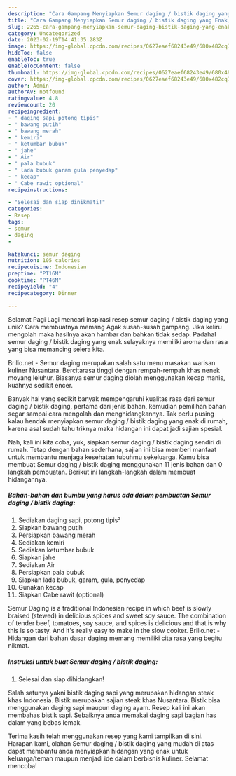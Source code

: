 ```yaml
---
description: "Cara Gampang Menyiapkan Semur daging / bistik daging yang Enak, Lezat"
title: "Cara Gampang Menyiapkan Semur daging / bistik daging yang Enak, Lezat"
slug: 2265-cara-gampang-menyiapkan-semur-daging-bistik-daging-yang-enak-lezat
category: Uncategorized
date: 2023-02-19T14:41:35.283Z
image: https://img-global.cpcdn.com/recipes/0627eaef68243e49/680x482cq70/semur-daging-bistik-daging-foto-resep-utama.jpg
hideToc: false
enableToc: true
enableTocContent: false
thumbnail: https://img-global.cpcdn.com/recipes/0627eaef68243e49/680x482cq70/semur-daging-bistik-daging-foto-resep-utama.jpg
cover: https://img-global.cpcdn.com/recipes/0627eaef68243e49/680x482cq70/semur-daging-bistik-daging-foto-resep-utama.jpg
author: Admin
authorAv: notfound
ratingvalue: 4.8
reviewcount: 20
recipeingredient:
- " daging sapi potong tipis"
- " bawang putih"
- " bawang merah"
- " kemiri"
- " ketumbar bubuk"
- " jahe"
- " Air"
- " pala bubuk"
- " lada bubuk garam gula penyedap"
- " kecap"
- " Cabe rawit optional"
recipeinstructions:

- "Selesai dan siap dinikmati!"
categories:
- Resep
tags:
- semur
- daging
- 

katakunci: semur daging  
nutrition: 105 calories
recipecuisine: Indonesian
preptime: "PT16M"
cooktime: "PT46M"
recipeyield: "4"
recipecategory: Dinner

---
```



Selamat Pagi Lagi mencari inspirasi resep semur daging / bistik daging yang unik? Cara membuatnya memang Agak susah-susah gampang. Jika keliru mengolah maka hasilnya akan hambar dan bahkan tidak sedap. Padahal semur daging / bistik daging yang enak selayaknya memiliki aroma dan rasa yang bisa memancing selera kita.


Brilio.net - Semur daging merupakan salah satu menu masakan warisan kuliner Nusantara. Bercitarasa tinggi dengan rempah-rempah khas nenek moyang leluhur. Biasanya semur daging diolah menggunakan kecap manis, kuahnya sedikit encer.

Banyak hal yang sedikit banyak mempengaruhi kualitas rasa dari semur daging / bistik daging, pertama dari jenis bahan, kemudian pemilihan bahan segar sampai cara mengolah dan menghidangkannya. Tak perlu pusing kalau hendak menyiapkan semur daging / bistik daging yang enak di rumah, karena asal sudah tahu triknya maka hidangan ini dapat jadi sajian spesial.


Nah, kali ini kita coba, yuk, siapkan semur daging / bistik daging sendiri di rumah. Tetap dengan bahan sederhana, sajian ini bisa memberi manfaat untuk membantu menjaga kesehatan tubuhmu sekeluarga. Kamu bisa membuat Semur daging / bistik daging menggunakan 11 jenis bahan dan 0 langkah pembuatan. Berikut ini langkah-langkah dalam membuat hidangannya.

<!--inarticleads1-->

##### Bahan-bahan dan bumbu yang harus ada dalam pembuatan Semur daging / bistik daging:

1. Sediakan  daging sapi, potong tipis²
1. Siapkan  bawang putih
1. Persiapkan  bawang merah
1. Sediakan  kemiri
1. Sediakan  ketumbar bubuk
1. Siapkan  jahe
1. Sediakan  Air
1. Persiapkan  pala bubuk
1. Siapkan  lada bubuk, garam, gula, penyedap
1. Gunakan  kecap
1. Siapkan  Cabe rawit (optional)


Semur Daging is a traditional Indonesian recipe in which beef is slowly braised (stewed) in delicious spices and sweet soy sauce. The combination of tender beef, tomatoes, soy sauce, and spices is delicious and that is why this is so tasty. And it&#39;s really easy to make in the slow cooker. Brilio.net - Hidangan dari bahan dasar daging memang memiliki cita rasa yang begitu nikmat. 

<!--inarticleads2-->

##### Instruksi untuk buat Semur daging / bistik daging:


1. Selesai dan siap dihidangkan!

Salah satunya yakni bistik daging sapi yang merupakan hidangan steak khas Indonesia. Bistik merupakan sajian steak khas Nusantara. Bistik bisa menggunakan daging sapi maupun daging ayam. Resep kali ini akan membahas bistik sapi. Sebaiknya anda memakai daging sapi bagian has dalam yang bebas lemak. 

Terima kasih telah menggunakan resep yang kami tampilkan di sini. Harapan kami, olahan Semur daging / bistik daging yang mudah di atas dapat membantu anda menyiapkan hidangan yang enak untuk keluarga/teman maupun menjadi ide dalam berbisnis kuliner. Selamat mencoba!
